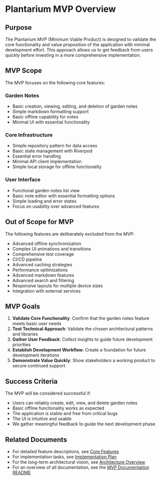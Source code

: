 # Plantarium MVP Overview

## Purpose

The Plantarium MVP (Minimum Viable Product) is designed to validate the core functionality and value proposition of the application with minimal development effort. This approach allows us to get feedback from users quickly before investing in a more comprehensive implementation.

## MVP Scope

The MVP focuses on the following core features:

### Garden Notes
- Basic creation, viewing, editing, and deletion of garden notes
- Simple markdown formatting support
- Basic offline capability for notes
- Minimal UI with essential functionality

### Core Infrastructure
- Simple repository pattern for data access
- Basic state management with Riverpod
- Essential error handling
- Minimal API client implementation
- Simple local storage for offline functionality

### User Interface
- Functional garden notes list view
- Basic note editor with essential formatting options
- Simple loading and error states
- Focus on usability over advanced features

## Out of Scope for MVP

The following features are deliberately excluded from the MVP:

- Advanced offline synchronization
- Complex UI animations and transitions
- Comprehensive test coverage
- CI/CD pipeline
- Advanced caching strategies
- Performance optimizations
- Advanced markdown features
- Advanced search and filtering
- Responsive layouts for multiple device sizes
- Integration with external services

## MVP Goals

1. **Validate Core Functionality**: Confirm that the garden notes feature meets basic user needs
2. **Test Technical Approach**: Validate the chosen architectural patterns and libraries
3. **Gather User Feedback**: Collect insights to guide future development priorities
4. **Establish Development Workflow**: Create a foundation for future development iterations
5. **Demonstrate Value Quickly**: Show stakeholders a working product to secure continued support

## Success Criteria

The MVP will be considered successful if:

- Users can reliably create, edit, view, and delete garden notes
- Basic offline functionality works as expected
- The application is stable and free from critical bugs
- The UI is intuitive and usable
- We gather meaningful feedback to guide the next development phase 

## Related Documents

- For detailed feature descriptions, see [Core Features](core_features.md)
- For implementation tasks, see [Implementation Plan](implementation_plan.md)
- For the long-term architectural vision, see [Architecture Overview](../roadmap/architecture_overview.md)
- For an overview of all documentation, see the [MVP Documentation README](README.md) 